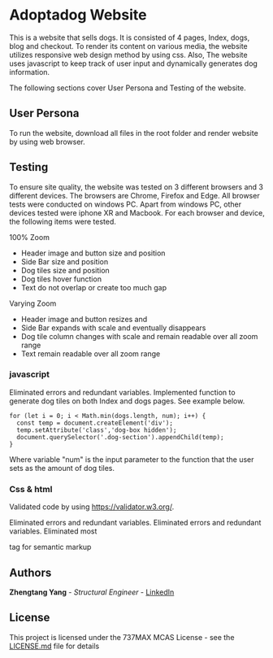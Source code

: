 # Adoptadog Website

This is a website that sells dogs. It is consisted of 4 pages, Index, dogs, blog and checkout. To render its content on various media, the website utilizes responsive web design method by using css. Also, The website uses javascript to keep track of user input and dynamically generates dog information.

The following sections cover User Persona and Testing of the website.

## User Persona

To run the website, download all files in the root folder and render website by using web browser.

## Testing

To ensure site quality, the website was tested on 3 different browsers and 3 different devices. The browsers are Chrome, Firefox and Edge. All browser tests were conducted on windows PC. Apart from windows PC, other devices tested were iphone XR and Macbook. For each browser and device, the following items were tested.

100% Zoom
* Header image and button size and position
* Side Bar size and position
* Dog tiles size and position
* Dog tiles hover function
* Text do not overlap or create too much gap

Varying Zoom
* Header image and button resizes and
* Side Bar expands with scale and eventually disappears
* Dog tile column changes with scale and remain readable over all zoom range
* Text remain readable over all zoom range

### javascript

Eliminated errors and redundant variables. Implemented function to generate dog tiles on both Index and dogs pages. See example below.

```
for (let i = 0; i < Math.min(dogs.length, num); i++) {
  const temp = document.createElement('div');
  temp.setAttribute('class','dog-box hidden');
  document.querySelector('.dog-section').appendChild(temp);
}
```

Where variable "num" is the input parameter to the function that the user sets as the amount of dog tiles.

### Css & html

Validated code by using https://validator.w3.org/.


Eliminated errors and redundant variables. Eliminated errors and redundant variables. Eliminated most <div> tag for semantic markup


## Authors

**Zhengtang Yang** - *Structural Engineer* - [LinkedIn](https://www.linkedin.com/in/zt-yang-1b66b0185/)

## License

This project is licensed under the 737MAX MCAS License - see the [LICENSE.md](LICENSE.md) file for details
